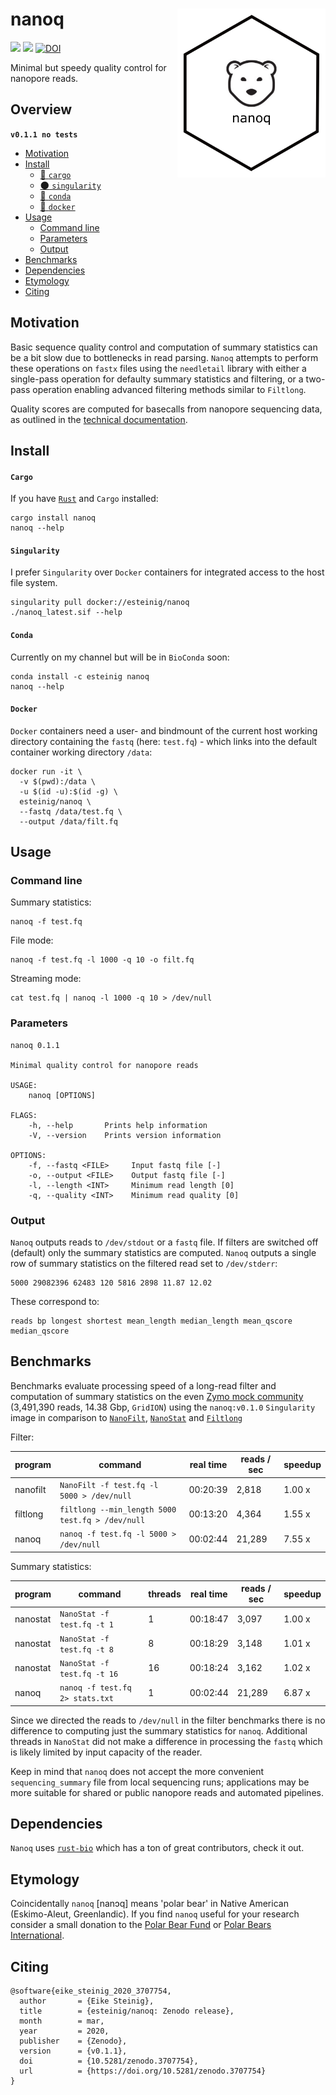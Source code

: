 # nanoq <a href='https://github.com/esteinig'><img src='docs/nanoq.png' align="right" height="270" /></a>

![](https://img.shields.io/badge/lang-rust-black.svg)
![](https://img.shields.io/badge/version-0.1.1-purple.svg)
[![DOI](https://zenodo.org/badge/DOI/10.5281/zenodo.3707754.svg)](https://doi.org/10.5281/zenodo.3707754)

Minimal but speedy quality control for nanopore reads.

## Overview

**`v0.1.1 no tests`**

- [Motivation](#motivation)
- [Install](#install)
  - [:rocket: `cargo`](#cargo)
  - [:new_moon: `singularity`](#singularity)
  - [:snake: `conda`](#conda)
  - [:whale: `docker`](#docker)
- [Usage](#usage)
  - [Command line](#command-line)
  - [Parameters](#parameters)
  - [Output](#output)
- [Benchmarks](#benchmarks)
- [Dependencies](#dependencies)
- [Etymology](#etymology)
- [Citing](#citing)

## Motivation

Basic sequence quality control and computation of summary statistics can be a bit slow due to bottlenecks in read parsing. `Nanoq` attempts to perform these operations on `fastx` files using the `needletail` library with either a single-pass operation for defaulty summary statistics and filtering, or a two-pass operation enabling advanced filtering methods similar to `Filtlong`.

Quality scores are computed for basecalls from nanopore sequencing data, as outlined in the [technical documentation](https://community.nanoporetech.com/technical_documents/data-analysis/).

## Install

#### `Cargo`

If you have [`Rust`](https://www.rust-lang.org/tools/install) and `Cargo` installed:

```
cargo install nanoq
nanoq --help
```

#### `Singularity`

I prefer `Singularity` over `Docker` containers for integrated access to the host file system.

```
singularity pull docker://esteinig/nanoq
./nanoq_latest.sif --help
```

#### `Conda`

Currently on my channel but will be in `BioConda` soon:

```
conda install -c esteinig nanoq
nanoq --help
```

#### `Docker`

`Docker` containers need a user- and bindmount of the current host working directory containing the `fastq` (here: `test.fq`) - which links into the default container working directory `/data`:

```
docker run -it \
  -v $(pwd):/data \
  -u $(id -u):$(id -g) \
  esteinig/nanoq \
  --fastq /data/test.fq \
  --output /data/filt.fq
```

## Usage

### Command line

Summary statistics:

```
nanoq -f test.fq
```

File mode:

```
nanoq -f test.fq -l 1000 -q 10 -o filt.fq 
```

Streaming mode:

```
cat test.fq | nanoq -l 1000 -q 10 > /dev/null
```

### Parameters

```
nanoq 0.1.1

Minimal quality control for nanopore reads

USAGE:
    nanoq [OPTIONS]

FLAGS:
    -h, --help       Prints help information
    -V, --version    Prints version information

OPTIONS:
    -f, --fastq <FILE>     Input fastq file [-]    
    -o, --output <FILE>    Output fastq file [-]
    -l, --length <INT>     Minimum read length [0]
    -q, --quality <INT>    Minimum read quality [0]
```

### Output

`Nanoq` outputs  reads to `/dev/stdout` or a `fastq` file. If filters are switched off (default) only the summary statistics are computed. `Nanoq` outputs a single row of summary statistics on the filtered read set to `/dev/stderr`:

```
5000 29082396 62483 120 5816 2898 11.87 12.02
```

These correspond to:

```
reads bp longest shortest mean_length median_length mean_qscore median_qscore
```

## Benchmarks

Benchmarks evaluate processing speed of a long-read filter and computation of summary statistics on the even [Zymo mock community](https://github.com/LomanLab/mockcommunity) (3,491,390  reads, 14.38 Gbp, `GridION`) using the `nanoq:v0.1.0` `Singularity` image in comparison to [`NanoFilt`](https://github.com/wdecoster/nanofilt), [`NanoStat`](https://github.com/wdecoster/nanostat) and [`Filtlong`](https://github.com/rrwick/Filtlong)

Filter:

| program         |  command                                           |  real time |  reads / sec    | speedup |
| -------------   | ---------------------------------------------------|------------| ----------------|---------|
| nanofilt        | `NanoFilt -f test.fq -l 5000 > /dev/null`          | 00:20:39   | 2,818           | 1.00 x  |
| filtlong        | `filtlong --min_length 5000 test.fq > /dev/null`   | 00:13:20   | 4,364           | 1.55 x  |
| nanoq           | `nanoq -f test.fq -l 5000 > /dev/null`             | 00:02:44   | 21,289          | 7.55 x  |

Summary statistics:

| program         |  command                       | threads  | real time |  reads / sec    | speedup |
| -------------   | -------------------------------|----------|-----------| ----------------|---------|
| nanostat        | `NanoStat -f test.fq -t 1`     | 1        | 00:18:47  | 3,097           | 1.00 x  |
| nanostat        | `NanoStat -f test.fq -t 8`     | 8        | 00:18:29  | 3,148           | 1.01 x  |
| nanostat        | `NanoStat -f test.fq -t 16`    | 16       | 00:18:24  | 3,162           | 1.02 x  |
| nanoq           | `nanoq -f test.fq 2> stats.txt`| 1        | 00:02:44  | 21,289          | 6.87 x  |

Since we directed the reads to `/dev/null` in the filter benchmarks there is no difference to computing just the summary statistics for `nanoq`. Additional threads in `NanoStat` did not make a difference in processing the `fastq` which is likely limited by input capacity of the reader. 

Keep in mind that `nanoq` does not accept the more convenient `sequencing_summary` file from local sequencing runs; applications may be more suitable for shared or public nanopore reads and automated pipelines.

## Dependencies

`Nanoq` uses [`rust-bio`](https://rust-bio.github.io/) which has a ton of great contributors, check it out. 

## Etymology

Coincidentally `nanoq` [nanɔq] means 'polar bear' in Native American (Eskimo-Aleut, Greenlandic). If you find `nanoq` useful for your research consider a small donation to the [Polar Bear Fund](https://www.polarbearfund.ca/) or [Polar Bears International](https://polarbearsinternational.org/).

## Citing

```
@software{eike_steinig_2020_3707754,
  author       = {Eike Steinig},
  title        = {esteinig/nanoq: Zenodo release},
  month        = mar,
  year         = 2020,
  publisher    = {Zenodo},
  version      = {v0.1.1},
  doi          = {10.5281/zenodo.3707754},
  url          = {https://doi.org/10.5281/zenodo.3707754}
}
```
